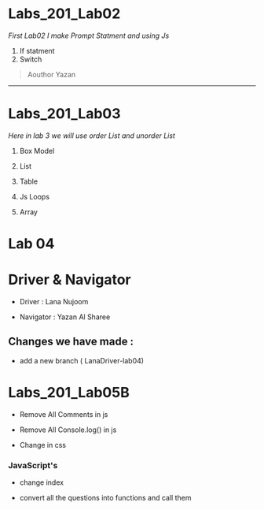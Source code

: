 # Labs_201_Lab02

*First Lab02 I make Prompt Statment and using Js*

1. If statment 
2. Switch

> Aouthor Yazan
---

# Labs_201_Lab03

*Here in lab 3 we will use order List and unorder List*

1. Box Model

2. List

3. Table

4. Js Loops

5. Array

# Lab 04

# Driver & Navigator

- Driver : Lana Nujoom

- Navigator : Yazan Al Sharee

## Changes we have made :

- add a new branch ( LanaDriver-lab04)

# Labs_201_Lab05B

- Remove All Comments in js

- Remove All Console.log() in js

- Change in css

### JavaScript's 

- change index

- convert all the questions into functions and call them 


